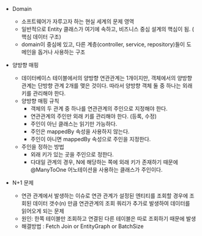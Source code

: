 - Domain
    - 소프트웨어가 자루고자 하는 현실 세계의 문제 영역
    - 일반적으로 Entity 클래스가 여기에 속하고, 비즈니스 중심 설계의 핵심이 됨. ( 핵심 데이터 구조)
    - domain이 중심에 있고, 다른 계층(controller, service, repository)들이 도메인을 돕거나 사용하는 구조



- 양방향 매핑
    - 데이터베이스 테이블에서의 양방향 연관관계는 1개이지만, 객체에서의 양방향 관계는 단방향 관계 2개를 맺은 것이다. 따라서 양방향 객체 둘 중 하나는 외래 키를 관리해야 한다.
    - 양방향 매핑 규칙
        - 객체의 두 관계 중 하나를 연관관계의 주인으로 지정해야 한다.
        - 연관관계의 주인만 외래 키를 관리해야 한다. (등록, 수정)
        - 주인이 아닌 클래스는 읽기만 가능하다.
        - 주인은 mappedBy 속성을 사용하지 않는다.
        - 주인이 아니면 mappedBy 속성으로 주인을 지정한다.
    - 주인을 정하는 방법
        - 외래 키가 있는 곳을 주인으로 정한다.
        - 다대일 관계의 경우, N에 해당하는 쪽에 외래 키가 존재하기 때문에 @ManyToOne 어노테이션을 사용하는 클래스가 주인이다.




- N+1 문제
    - 연관 관계에서 발생하는 이슈로 연관 관계가 설정된 엔티티를 조회할 경우에 조회된 데이터 갯수(n) 만큼 연관관계의 조회 쿼리가 추가로 발생하여 데이터를 읽어오게 되는 문제
    - 원인: 한쪽 테이블만 조회하고 연결된 다른 테이블은 따로 조회하기 때문에 발생
    - 해결방법 : Fetch Join or EntityGraph or BatchSize
